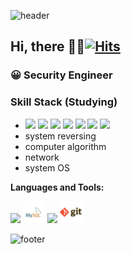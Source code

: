 ![header](https://capsule-render.vercel.app/api?type=wave&color=00FF00&height=200&section=header&fontSize=90)

## Hi, there 🖐🏻[![Hits](https://hits.seeyoufarm.com/api/count/incr/badge.svg?url=https%3A%2F%2Fgithub.com%2Ftodayislegday&count_bg=%23171111&title_bg=%2303FF62&icon=&icon_color=%23E7E7E7&title=hits&edge_flat=false)](https://hits.seeyoufarm.com)

### 😀 Security Engineer

### Skill Stack (Studying)

-  <img src="https://img.shields.io/badge/Python-3776AB?style=flat-square&logo=Python&logoColor=white"/> <img src="https://img.shields.io/badge/C-A8B9CC?style=flat-square&logo=C&logoColor=white"/> <img src="https://img.shields.io/badge/Git-F05032?style=flat-square&logo=Git&logoColor=white"/> <img src="https://img.shields.io/badge/Django-092E20?style=flat-square&logo=Django&logoColor=white"/> <img src="https://img.shields.io/badge/HTML-E34F26?style=flat-square&logo=HTML5&logoColor=white"/> <img src="https://img.shields.io/badge/CSS-1572B6?style=flat-square&logo=CSS3&logoColor=white"/> <img src="https://img.shields.io/badge/JavaScript-F7DF1E?style=flat-square&logo=JavaScript&logoColor=white"/><br>
- system reversing
- computer algorithm
- network
- system OS

**Languages and Tools:**  

<code><img height="35" src="https://www.redhat.com/cms/managed-files/styles/xlarge/s3/tux-327x360.png?itok=puszajU_"></code>
<code><img height="35" src="https://raw.githubusercontent.com/github/explore/80688e429a7d4ef2fca1e82350fe8e3517d3494d/topics/mysql/mysql.png"></code>
<code><img height="35" src="https://media.vlpt.us/images/new_wisdom/post/e0d04a08-e25f-412a-8635-553aaae94082/django.jpeg"></code>
<code><img height="35" src="https://raw.githubusercontent.com/github/explore/80688e429a7d4ef2fca1e82350fe8e3517d3494d/topics/git/git.png"></code>

![footer](https://capsule-render.vercel.app/api?type=wave&color=00FF00&height=200&section=footer&fontSize=90)
